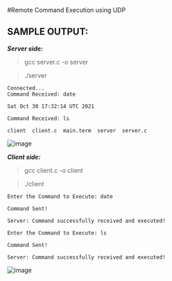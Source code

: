 #Remote Command Execution using UDP

SAMPLE OUTPUT:
-----------------
***Server side:***

> gcc server.c -o server

> ./server
```
Connected...
Command Received: date
 
Sat Oct 30 17:32:14 UTC 2021

Command Received: ls
 
client  client.c  main.term  server  server.c
```
![image](https://user-images.githubusercontent.com/91663578/139543317-b976e56c-5af3-45eb-a76a-892ad46133a6.png)

***Client side:***

> gcc client.c -o client

> ./client
```
Enter the Command to Execute: date

Command Sent!

Server: Command successfully received and executed!

Enter the Command to Execute: ls

Command Sent!

Server: Command successfully received and executed!
```
![image](https://user-images.githubusercontent.com/91663578/139543390-12a3927d-0507-493f-87fe-fcd2d66cfb9f.png)

<!--P.S. Software used: CoCalc Online Linux Terminal -->  
